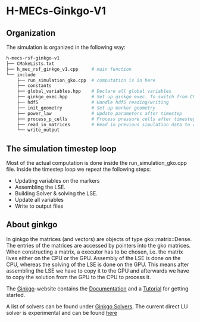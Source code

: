 # H-MECs-Ginkgo-V1
## Organization
The simulation is organized in the following way:
```bash
h-mecs-rsf-ginkgo-v1
├── CMakeLists.txt
├── h_mec_rsf_ginkgo_v1.cpp     # main function
└── include
    ├── run_simulation_gko.cpp  # computation is in here
    ├── constants
    ├── global_variables.hpp    # Declare all global variables
    ├── ginkgo_exec.hpp         # Set up ginkgo exec. To switch from CPU to GPU make changes in here
    ├── hdf5                    # Handle hdf5 reading/writing
    ├── init_geometry           # Set up marker geometry
    ├── power_law               # Update parameters after timestep
    ├── process_p_cells         # Process pressure cells after timestep
    ├── read_in_matrices        # Read in previous simulation data to continue simulation
    └── write_output
```
## The simulation timestep loop
Most of the actual computation is done inside the run_simulation_gko.cpp file. Inside the timestep loop we repeat the following steps:
 - Updating variables on the markers
 - Assembling the LSE.
 - Building Solver & solving the LSE.
 - Update all variables
 - Write to output files

## About ginkgo
In ginkgo the matrices (and vectors) are objects of type gko::matrix::Dense<double>. The entries of the matrices are accessed by pointers into the gko matrices. When constructing a matrix, a executor has to be chosen, i.e. the matrix lives either on the CPU or the GPU. Assembly of the LSE is done on the CPU, whereas the solving of the LSE is done on the GPU. This means after assembling the LSE we have to copy it to the GPU and afterwards we have to copy the solution from the GPU to the CPU to process it. 

The [Ginkgo](https://ginkgo-project.github.io)-website contains the [Documentation](https://ginkgo-project.github.io/ginkgo-generated-documentation/doc/develop/) and a [Tutorial](https://github.com/ginkgo-project/ginkgo/wiki/Tutorial-1:-Getting-Started) for getting started.

A list of solvers can be found under [Ginkgo Solvers](https://ginkgo-project.github.io/ginkgo-generated-documentation/doc/develop/namespacegko_1_1solver.html). The current direct LU solver is experimental and can be found [here](https://ginkgo-project.github.io/ginkgo-generated-documentation/doc/develop/classgko_1_1experimental_1_1solver_1_1Direct_1_1Factory.html)